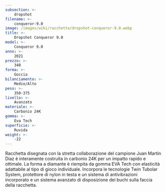 ```yaml
---
subsection: >-
    dropshot
filename: >-
    conqueror-9.0
image: /images/wiki/racchette/dropshot-conqueror-9.0.webp
title: >-
    Dropshot Conqueror 9.0
model: >-
    Conqueror 9.0
anno: >-
    2021
prezzo: >-
    340
forma: >-
    Goccia
bilanciamento: >-
    Medio/Alto
peso: >-
    350-375
livello: >-
    Avanzato
materiale: >-
    Carbonio 24K
gomma: >-
    Eva Tech
superficie: >-
    Ruvida
weight: >-
    -22
---
```

Racchetta disegnata con la stretta collaborazione del campione Juan Martin Diaz è interamente costruita in carbonio 24K per un impatto rapido e ottimale. La forma a diamante è riempita da gomma EVA Tech con elasticità adattabile al tipo di gioco individuale. Incorpora le tecnologie Twin Tubolar System, protettore di nylon in testa e un sistema di antivibrazioni incorporato e un sistema avanzato di disposizione dei buchi sulla faccia della racchetta.